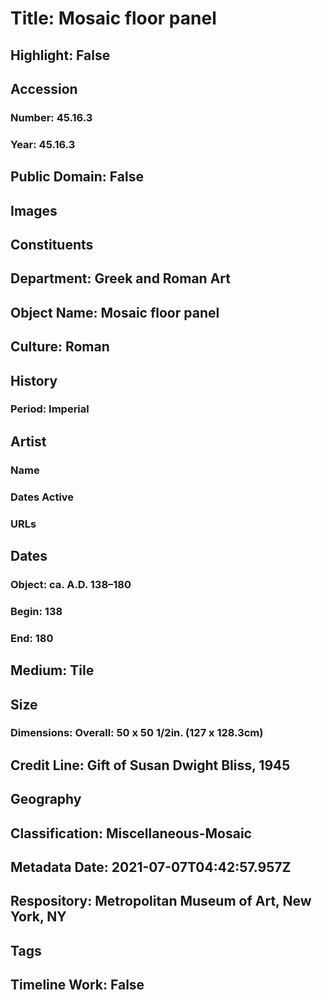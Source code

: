 # Title: Mosaic floor panel
## Highlight: False
## Accession
### Number: 45.16.3
### Year: 45.16.3
## Public Domain: False
## Images
## Constituents
## Department: Greek and Roman Art
## Object Name: Mosaic floor panel
## Culture: Roman
## History
### Period: Imperial
## Artist
### Name
### Dates Active
### URLs
## Dates
### Object: ca. A.D. 138–180
### Begin: 138
### End: 180
## Medium: Tile
## Size
### Dimensions: Overall: 50 x 50 1/2in. (127 x 128.3cm)
## Credit Line: Gift of Susan Dwight Bliss, 1945
## Geography
## Classification: Miscellaneous-Mosaic
## Metadata Date: 2021-07-07T04:42:57.957Z
## Respository: Metropolitan Museum of Art, New York, NY
## Tags
## Timeline Work: False